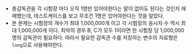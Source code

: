 - 총감독관을 각 시험장 마다 오직 1명만 있어야한다는 말이 없어도 된다는 것인지 애매했는데, 테스트케이스를 보고 무조건 1명은 있어야한다는 것을 알았다.
- 본 문제는 시험장의 개수가 최대 1,000,000개 이고 각 시험장의 응시자 수 역시 최대 1,000,000개 이다. 최악의 경우 B, C가 모두 1이라면 한 시험장 당 1,000,000명의 감독관이 필요하다. 따라서 필요한 감독관 수를 저장하는 변수의 자료형은 `long`으로 사용해야한다.

